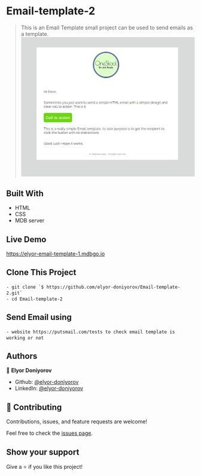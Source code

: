# Email-template-2

> This is an Email Template small project can be used to send emails as a template. 
![screenshot](img/Screenshot.png)



## Built With

- HTML
- CSS
- MDB server

## Live Demo

https://elyor-email-template-1.mdbgo.io


## Clone This Project
```
- git clone `$ https://github.com/elyor-doniyorov/Email-template-2.git`
- cd Email-template-2
```

## Send Email using
```
- website https://putsmail.com/tests to check email template is working or not
```

## Authors

👤 **Elyor Doniyorov**

- Github: [@elyor-doniyorov](https://github.com/elyor-doniyorov)
- LinkedIn: [@elyor-doniyorov](www.linkedin.com/in/elyor-doniyorov)


## 🤝 Contributing

Contributions, issues, and feature requests are welcome!

Feel free to check the [issues page](https://github.com/elyor-doniyorov/Email-template-2/issues/1).

## Show your support

Give a ⭐️ if you like this project!
